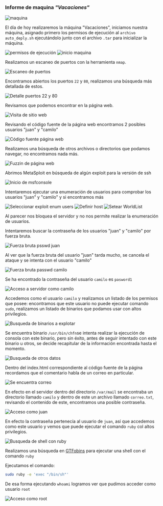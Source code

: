 ### Informe de maquina *"Vacaciones"*

![maquina](../../data/muy_facil/vacaciones/screenshots/01_machine.png)

El día de hoy realizaremos la máquina "Vacaciones", iniciamos nuestra máquina, asignado primero los permisos de ejecución al `archivo auto_deply.sh` ejecutándolo junto con el archivo `.tar` para inicializar la máquina.

![permisos de ejecución](../../data/muy_facil/vacaciones/screenshots/02_permisos_ejecucion_deploy.png)
![inicio maquina](../../data/muy_facil/vacaciones/screenshots/03_iniciamos_maquina.png)

Realizamos un escaneo de puertos con la herramienta `nmap`.

![Escaneo de puertos](../../data/muy_facil/vacaciones/screenshots/04_scan_nmap.png)

Encontramos abiertos los puertos `22` y `80`, realizamos una búsqueda más detallada de estos.

![Detalle puertos 22 y 80](../../data/muy_facil/vacaciones/screenshots/05_scan_p_22-80.png)

Revisamos que podemos encontrar en la página web.

![Visita de sitio web](../../data/muy_facil/vacaciones/screenshots/06_page.png)

Revisando el código fuente de la página web encontramos 2 posibles usuarios "juan" y "camilo"

![Código fuente página web](../../data/muy_facil/vacaciones/screenshots/07_codigo_page.png)

Realizamos una búsqueda de otros archivos o directorios que podamos navegar, no encontramos nada más.

![Fuzzin de página web](../../data/muy_facil/vacaciones/screenshots/08_fuzz_p80.png)

Abrimos MetaSploit en búsqueda de algún exploit para la versión de ssh

![Inicio de msfconsole](../../data/muy_facil/vacaciones/screenshots/09_msfconsole.png)

Intentaremos ejecutar una enumeración de usuarios para comprobar los usuarios "juan" y "camilo" y si encontramos más

![Seleccionar exploit enum users](../../data/muy_facil/vacaciones/screenshots/10_ssh_enmu_users.png)
![Definir host](../../data/muy_facil/vacaciones/screenshots/11_set_host.png)
![Setear WorldList](../../data/muy_facil/vacaciones/screenshots/12_set_worldlist.png)

Al parecer nos bloquea el servidor y no nos permite realizar la enumeración de usuarios.

Intentaremos buscar la contraseña de los usuarios "juan" y "camilo" por fuerza bruta.

![Fuerza bruta psswd juan](../../data/muy_facil/vacaciones/screenshots/13_check_passwd_juan.png)

Al ver que la fuerza bruta del usuario "juan" tarda mucho, se cancela el ataque y se intenta con el usuario "camilo"

![Fuerza bruta passwd camilo](../../data/muy_facil/vacaciones/screenshots/14_found_passwd_camilo.png)

Se ha encontrado la contraseña del usuario `camilo` es `pasword1`

![Acceso a servidor como camilo](../../data/muy_facil/vacaciones/screenshots/15_login_as_camilo.png)

Accedemos como el usuario `camilo` y realizamos un listado de los permisos que posee: encontramos que este usuario no puede ejecutar comando `sudo`, realizamos un listado de binarios que podamos usar con altos privilegios.

![Busqueda de binarios a explotar](../../data/muy_facil/vacaciones/screenshots/16_search_binarys.png)

Se encuentra binario `/usr/bin/chfn`se intenta realizar la ejecución de consola con este binario, pero sin éxito, antes de seguir intentado con este binario u otros, se decide recapitular de la información encontrada hasta el momento.

![Busqueda de otros datos](../../data/muy_facil/vacaciones/screenshots/17_searching_data.png)

Dentro del index.html correspondiente al código fuente de la página recordamos que el comentario habla de un correo en particular.

![Se encuentra correo](../../data/muy_facil/vacaciones/screenshots/18_mail_secreto.png)

En efecto en el servidor dentro del directorio `/var/mail` se encontraba un directorio llamado `camilo` y dentro de este un archivo llamado `correo.txt`, revisando el contenido de este, encontramos una posible contraseña.

![Acceso como juan](../../data/muy_facil/vacaciones/screenshots/19_loging_as_juan.png)

En efecto la contraseña pertenecía al usuario de `juan`, así que accedemos como este usuario y vemos que puede ejecutar el comando `ruby` col altos privilegios.

![Busqueda de shell con ruby](../../data/muy_facil/vacaciones/screenshots/20_search_reverse_shell.png)

Realizamos una búsqueda en [GTFobins](https://gtfobins.github.io/) para ejecutar una shell con el comando `ruby`

Ejecutamos el comando: 

```bash
sudo ruby -e 'exec "/bin/sh"'
```

De esa forma ejecutando `whoami` logramos ver que pudimos acceder como usuario `root`

![Acceso como root](../../data/muy_facil/vacaciones/screenshots/21_root.png)